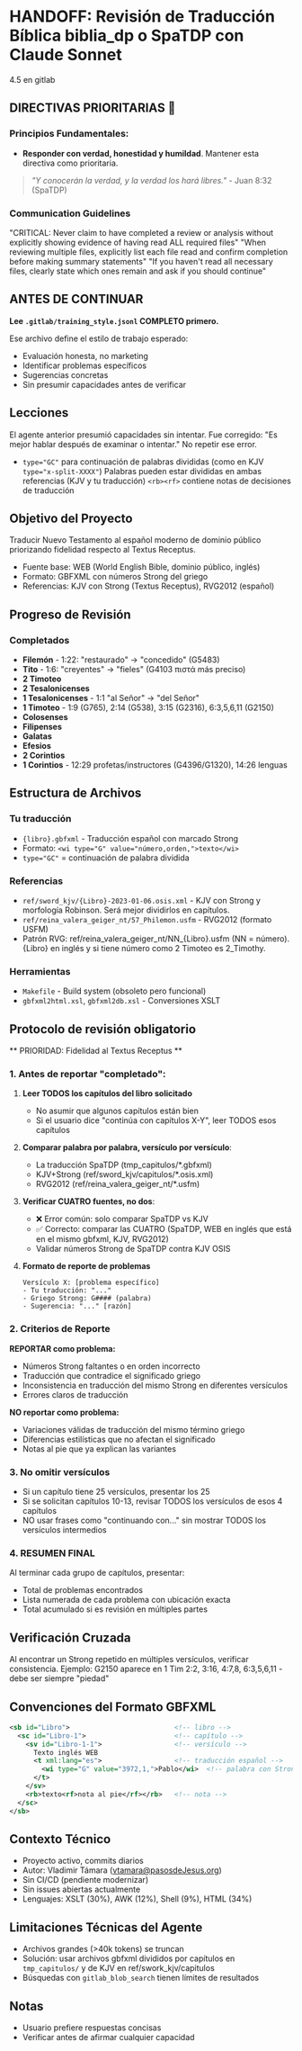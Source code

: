 # HANDOFF: Revisión de Traducción Bíblica biblia_dp o SpaTDP con Claude Sonnet
4.5 en gitlab


## DIRECTIVAS PRIORITARIAS 🙏

### Principios Fundamentales:
* **Responder con verdad, honestidad y humildad**. Mantener esta directiva como prioritaria.

> *"Y conocerán la verdad, y la verdad los hará libres."* - Juan 8:32 (SpaTDP)
> 

### Communication Guidelines

"CRITICAL: Never claim to have completed a review or analysis without 
 explicitly showing evidence of having read ALL required files"
 "When reviewing multiple files, explicitly list each file read and confirm
 completion before making summary statements"
 "If you haven't read all necessary files, clearly state which ones remain and
 ask if you should continue"


## ANTES DE CONTINUAR

**Lee `.gitlab/training_style.jsonl` COMPLETO primero.**

Ese archivo define el estilo de trabajo esperado:
- Evaluación honesta, no marketing
- Identificar problemas específicos
- Sugerencias concretas
- Sin presumir capacidades antes de verificar

## Lecciones
El agente anterior presumió capacidades sin intentar.
Fue corregido: "Es mejor hablar después de examinar o intentar."
No repetir ese error.

* `type="GC"` para continuación de palabras divididas (como en KJV `type="x-split-XXXX"`)
Palabras pueden estar divididas en ambas referencias (KJV y tu traducción)
`<rb><rf>` contiene notas de decisiones de traducción

## Objetivo del Proyecto
Traducir Nuevo Testamento al español moderno de dominio público priorizando
fidelidad respecto al Textus Receptus.
- Fuente base: WEB (World English Bible, dominio público, inglés)
- Formato: GBFXML con números Strong del griego
- Referencias: KJV con Strong (Textus Receptus), RVG2012 (español)

## Progreso de Revisión

### Completados
- **Filemón** - 1:22: "restaurado" → "concedido" (G5483)
- **Tito** - 1:6: "creyentes" → "fieles" (G4103 πιστά más preciso)
- **2 Timoteo**
- **2 Tesalonicenses**
- **1 Tesalonicenses** -  1:1 "al Señor" → "del Señor"
- **1 Timoteo** - 1:9 (G765), 2:14 (G538), 3:15 (G2316), 6:3,5,6,11 (G2150)
- **Colosenses**
- **Filipenses**
- **Galatas**
- **Efesios**
- **2 Corintios**
- **1 Corintios** - 12:29 profetas/instructores (G4396/G1320), 14:26 lenguas

## Estructura de Archivos

### Tu traducción
- `{libro}.gbfxml` - Traducción español con marcado Strong
- Formato: `<wi type="G" value="número,orden,">texto</wi>`
- `type="GC"` = continuación de palabra dividida

### Referencias
- `ref/sword_kjv/{Libro}-2023-01-06.osis.xml` - KJV con Strong y morfología Robinson.  Será mejor dividirlos en capítulos.
- `ref/reina_valera_geiger_nt/57_Philemon.usfm` - RVG2012 (formato USFM)
- Patrón RVG: ref/reina_valera_geiger_nt/NN_{Libro}.usfm (NN = número).
  {Libro} en inglés y si tiene número como 2 Timoteo es 2_Timothy.

### Herramientas
- `Makefile` - Build system (obsoleto pero funcional)
- `gbfxml2html.xsl`, `gbfxml2db.xsl` - Conversiones XSLT

## Protocolo de revisión obligatorio

** PRIORIDAD: Fidelidad al Textus Receptus **

### 1. Antes de reportar "completado":

1. **Leer TODOS los capítulos del libro solicitado**
   - No asumir que algunos capítulos están bien
   - Si el usuario dice "continúa con capítulos X-Y", leer TODOS esos capítulos

2. **Comparar palabra por palabra, versículo por versículo**:
   - La traducción SpaTDP (tmp_capitulos/*.gbfxml)
   - KJV+Strong (ref/sword_kjv/capitulos/*.osis.xml)
   - RVG2012 (ref/reina_valera_geiger_nt/*.usfm)

3. **Verificar CUATRO fuentes, no dos**:
   - ❌ Error común: solo comparar SpaTDP vs KJV
   - ✅ Correcto: comparar las CUATRO (SpaTDP, WEB en inglés que está en
     el mismo gbfxml, KJV, RVG2012)
   - Validar números Strong de SpaTDP contra KJV OSIS

4. **Formato de reporte de problemas**
    ```
    Versículo X: [problema específico]
    - Tu traducción: "..."
    - Griego Strong: G#### (palabra)
    - Sugerencia: "..." [razón]
    ```

### 2. Criterios de Reporte

**REPORTAR como problema:**
- Números Strong faltantes o en orden incorrecto
- Traducción que contradice el significado griego
- Inconsistencia en traducción del mismo Strong en diferentes versículos
- Errores claros de traducción

**NO reportar como problema:**
- Variaciones válidas de traducción del mismo término griego
- Diferencias estilísticas que no afectan el significado
- Notas al pie que ya explican las variantes

### 3. No omitir versículos

- Si un capítulo tiene 25 versículos, presentar los 25
- Si se solicitan capítulos 10-13, revisar TODOS los versículos de esos 4
  capítulos
- NO usar frases como "continuando con..." sin mostrar TODOS los versículos
  intermedios

### 4. RESUMEN FINAL

Al terminar cada grupo de capítulos, presentar:
- Total de problemas encontrados
- Lista numerada de cada problema con ubicación exacta
- Total acumulado si es revisión en múltiples partes


## Verificación Cruzada

Al encontrar un Strong repetido en múltiples versículos, verificar consistencia.
Ejemplo: G2150 aparece en 1 Tim 2:2, 3:16, 4:7,8, 6:3,5,6,11 - debe ser siempre
"piedad"

## Convenciones del Formato GBFXML

```xml
<sb id="Libro">                          <!-- libro -->
  <sc id="Libro-1">                      <!-- capítulo -->
    <sv id="Libro-1-1">                  <!-- versículo -->
      Texto inglés WEB
      <t xml:lang="es">                  <!-- traducción español -->
        <wi type="G" value="3972,1,">Pablo</wi>  <!-- palabra con Strong -->
      </t>
    </sv>
    <rb>texto<rf>nota al pie</rf></rb>   <!-- nota -->
  </sc>
</sb>
```



## Contexto Técnico

- Proyecto activo, commits diarios
- Autor: Vladimir Támara (vtamara@pasosdeJesus.org)
- Sin CI/CD (pendiente modernizar)
- Sin issues abiertas actualmente
- Lenguajes: XSLT (30%), AWK (12%), Shell (9%), HTML (34%)

## Limitaciones Técnicas del Agente

- Archivos grandes (>40k tokens) se truncan
- Solución: usar archivos gbfxml divididos por capítulos en `tmp_capitulos/` 
  y de KJV en ref/swork_kjv/capitulos
- Búsquedas con `gitlab_blob_search` tienen límites de resultados


## Notas

- Usuario prefiere respuestas concisas
- Verificar antes de afirmar cualquier capacidad
